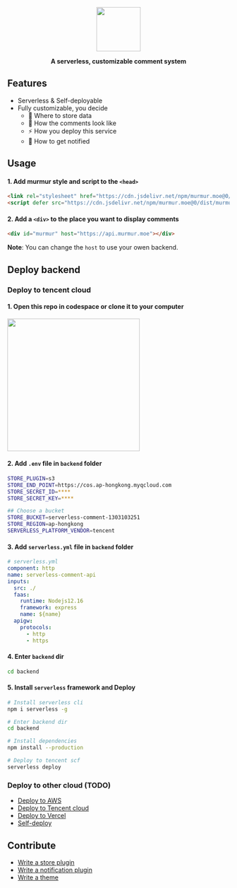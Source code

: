 <p></p>

<p align="center">
  <a href="https://murmur.moe">
    <img src="https://user-images.githubusercontent.com/5512552/143565305-3625e6a9-2a31-4af0-94a6-ac73c7ade6bc.png" width="100">
  </a>
<p align="center"><strong>A serverless, customizable comment system</strong></p>
</p>

<p></p>

## Features

- Serverless & Self-deployable
- Fully customizable, you decide
  - 💾 Where to store data
  - 💅 How the comments look like
  - ⚡️ How you deploy this service
  - 🔔️ How to get notified

## Usage

#### 1. Add murmur style and script to the `<head>`

```html
<link rel="stylesheet" href="https://cdn.jsdelivr.net/npm/murmur.moe@0/style.css"/>
<script defer src="https://cdn.jsdelivr.net/npm/murmur.moe@0/dist/murmur.umd.js"></script>
```

#### 2. Add a `<div>` to the place you want to display comments

```html
<div id="murmur" host="https://api.murmur.moe"></div>
```

**Note**: You can change the `host` to use your owen backend.

## Deploy backend

### Deploy to tencent cloud

#### 1. Open this repo in codespace or clone it to your computer
<img src="https://user-images.githubusercontent.com/5512552/144537250-f89d28f2-1cfd-4861-85a0-fe73fe471edf.png" width="300">

#### 2. Add `.env` file in `backend` folder
```bash
STORE_PLUGIN=s3
STORE_END_POINT=https://cos.ap-hongkong.myqcloud.com
STORE_SECRET_ID=****
STORE_SECRET_KEY=****

## Choose a bucket
STORE_BUCKET=serverless-comment-1303103251
STORE_REGION=ap-hongkong
SERVERLESS_PLATFORM_VENDOR=tencent
```
#### 3. Add `serverless.yml` file in `backend` folder
```yaml
# serverless.yml
component: http
name: serverless-comment-api
inputs:
  src: ./
  faas:
    runtime: Nodejs12.16
    framework: express
    name: ${name}
  apigw:
    protocols:
      - http
      - https
```

#### 4. Enter `backend` dir
```bash
cd backend
```

#### 5. Install `serverless` framework and Deploy
```bash
# Install serverless cli
npm i serverless -g

# Enter backend dir
cd backend

# Install dependencies
npm install --production

# Deploy to tencent scf
serverless deploy
```

### Deploy to other cloud (TODO)
- [Deploy to AWS]()
- [Deploy to Tencent cloud]()
- [Deploy to Vercel]()
- [Self-deploy]()

## Contribute
- [Write a store plugin]()
- [Write a notification plugin]()
- [Write a theme]()
